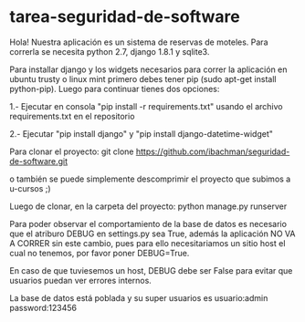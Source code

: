 # tarea-seguridad-de-software
Hola! Nuestra aplicación es un sistema de reservas de moteles. Para correrla se necesita python 2.7, django 1.8.1 y sqlite3.

Para installar django y los widgets necesarios para correr la aplicación en ubuntu trusty o linux mint primero debes tener pip (sudo apt-get install python-pip). Luego para continuar tienes dos opciones:

1.- Ejecutar en consola "pip install -r requirements.txt" usando el archivo requirements.txt en el repositorio

2.- Ejecutar "pip install django" y "pip install django-datetime-widget"

Para clonar el proyecto:
git clone https://github.com/ibachman/seguridad-de-software.git

o también se puede simplemente descomprimir el proyecto que subimos a u-cursos ;)

Luego de clonar, en la carpeta del proyecto:
python manage.py runserver

Para poder observar el comportamiento de la base de datos es necesario que el atriburo DEBUG en settings.py sea True, además la aplicación NO VA A CORRER sin este cambio, pues para ello necesitariamos un sitio host el cual no tenemos, por favor poner DEBUG=True. 

En caso de que tuviesemos un host, DEBUG debe ser False para evitar que usuarios puedan ver errores internos.

La base de datos está poblada y su super usuarios es 
usuario:admin
password:123456
